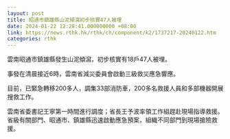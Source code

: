 ```yaml
---
layout: post
title: 昭通市鎮雄縣山泥傾瀉初步核實47人被埋
date: 2024-01-22 12:28:41.000000000 +08:00
link: https://news.rthk.hk/rthk/ch/component/k2/1737217-20240122.htm
categories: rthk
---
```


雲南昭通市鎮雄縣發生山泥傾瀉，初步核實有18戶47人被埋。

事發在清晨接近6時，雲南省減災委員會啟動三級救災應急響應。

目前，已緊急轉移200多人，調集33部消防車，200多名救援人員和多部機器開展搜救工作。

雲南省委書記王寧第一時間進行調度；省長王予波率領工作組趕赴現場指導救援。省級有關部門、昭通市、鎮雄縣迅速啟動應急預案，組織不同部門到現場搶險救援。
